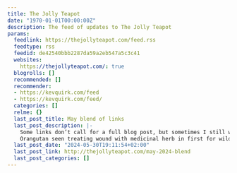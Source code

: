 ```yaml
---
title: The Jolly Teapot
date: "1970-01-01T00:00:00Z"
description: The feed of updates to The Jolly Teapot
params:
  feedlink: https://thejollyteapot.com/feed.rss
  feedtype: rss
  feedid: de42540bbb2287da59a2eb547a5c3c41
  websites:
    https://thejollyteapot.com/: true
  blogrolls: []
  recommended: []
  recommender:
  - https://kevquirk.com/feed
  - https://kevquirk.com/feed/
  categories: []
  relme: {}
  last_post_title: May blend of links
  last_post_description: |-
    Some links don’t call for a full blog post, but sometimes I still want to share some of the good stuff I encounter on the web.
    Orangutan seen treating wound with medicinal herb in first for wild
  last_post_date: "2024-05-30T19:11:54+02:00"
  last_post_link: http://thejollyteapot.com/may-2024-blend
  last_post_categories: []
---
```

